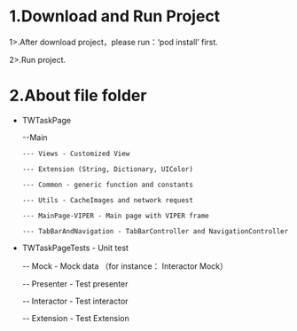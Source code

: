 # 1.Download and Run Project
  1>.After download project，please run：‘pod install’ first.
  
  2>.Run project.



# 2.About file folder

  - TWTaskPage
  
      --Main
      
        --- Views - Customized View
        
        --- Extension (String, Dictionary, UIColor)
        
        --- Common - generic function and constants
        
        --- Utils - CacheImages and network request
        
        --- MainPage-VIPER - Main page with VIPER frame
        
        --- TabBarAndNavigation - TabBarController and NavigationController


  - TWTaskPageTests - Unit test
  
    -- Mock - Mock data （for instance： Interactor Mock）
    
    -- Presenter - Test presenter
    
    -- Interactor - Test interactor
    
    -- Extension - Test Extension
